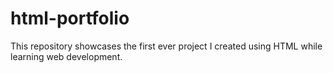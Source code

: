 # html-portfolio
This repository showcases the first ever project I created using HTML while learning web development. 
